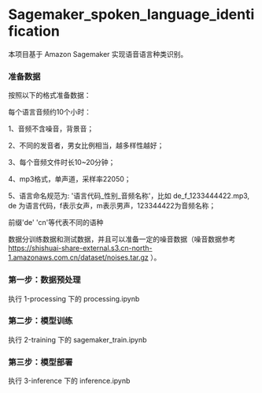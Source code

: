 # Sagemaker_spoken_language_identification

本项目基于 Amazon Sagemaker 实现语音语言种类识别。

### 准备数据

按照以下的格式准备数据：

每个语言音频约10个小时：

1、音频不含噪音，背景音；

2、不同的发音者，男女比例相当，越多样性越好；

3、每个音频文件时长10~20分钟；

4、mp3格式，单声道，采样率22050；

5、语言命名规范为: '语言代码_性别_音频名称'，比如 de_f_1233444422.mp3, de 为语言代码，f表示女声，m表示男声，123344422为音频名称；

前缀'de' 'cn'等代表不同的语种

数据分训练数据和测试数据，并且可以准备一定的噪音数据（噪音数据参考 https://shishuai-share-external.s3.cn-north-1.amazonaws.com.cn/dataset/noises.tar.gz ）。

### 第一步：数据预处理

执行 1-processing 下的 processing.ipynb

### 第二步：模型训练

执行 2-training 下的 sagemaker_train.ipynb

### 第三步：模型部署

执行 3-inference 下的 inference.ipynb
